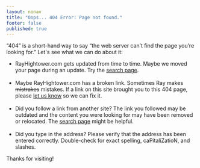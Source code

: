 ```yaml
---
layout: nonav
title: "Oops... 404 Error: Page not found."
footer: false
published: true
---
```


  <p>&#8220;404&#8221; is a short-hand way to say &#8220;the web server can&#8217;t find the page you&#8217;re looking for.&#8221; Let's see what we can do about it:</p>

<ul>
<li>RayHightower.com gets updated from time to time. Maybe we moved your page during an update. Try the <a href="/search/">search page</a>.</li>
  <br/>
  <li>Maybe RayHightower.com has a broken link. Sometimes Ray makes <strike>mistrakes</strike> mistakes. If a link on this site brought you to this 404 page, please <a href="/contact">let us know</a> so we can fix it.</li>
  <br/>
  <li>Did you follow a link from another site? The link you followed may be outdated and the content you were looking for may have been removed or relocated. The <a href="/search/">search page</a> might be helpful.</li>
  <br/>
  <li>Did you type in the address? Please verify that the address has been entered correctly. Double-check for exact spelling, caPitaliZatioN, and slashes.</li>
</ul>

<p>Thanks for visiting!</p>
